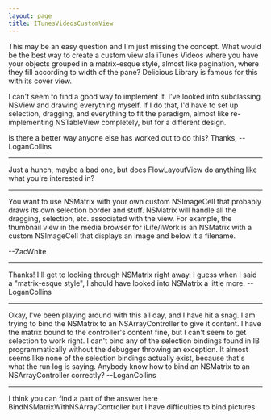 ```yaml
---
layout: page
title: ITunesVideosCustomView
---
```


This may be an easy question and I'm just missing the concept. What would be the best way to create a custom view ala iTunes Videos where you have your objects grouped in a matrix-esque style, almost like pagination, where they fill according to width of the pane? Delicious Library is famous for this with its cover view.

I can't seem to find a good way to implement it. I've looked into subclassing NSView and drawing everything myself. If I do that, I'd have to set up selection, dragging, and everything to fit the paradigm, almost like re-implementing NSTableView completely, but for a different design.

Is there a better way anyone else has worked out to do this? Thanks, --LoganCollins

----

Just a hunch, maybe a bad one, but does FlowLayoutView do anything like what you're interested in?

----

You want to use NSMatrix with your own custom NSImageCell that probably draws its own selection border and stuff. NSMatrix will handle all the dragging, selection, etc. associated with the view. For example, the thumbnail view in the media browser for iLife/iWork is an NSMatrix with a custom NSImageCell that displays an image and below it a filename.

--ZacWhite

----

Thanks! I'll get to looking through NSMatrix right away. I guess when I said a "matrix-esque style", I should have looked into NSMatrix a little more. --LoganCollins

----

Okay, I've been playing around with this all day, and I have hit a snag. I am trying to bind the NSMatrix to an NSArrayController to give it content. I have the matrix bound to the controller's content fine, but I can't seem to get selection to work right. I can't bind any of the selection bindings found in IB programmatically without the debugger throwing an exception. It almost seems like none of the selection bindings actually exist, because that's what the run log is saying. Anybody know how to bind an NSMatrix to an NSArrayController correctly? --LoganCollins

----

I think you can find a part of the answer here BindNSMatrixWithNSArrayController but I have difficulties to bind pictures.

